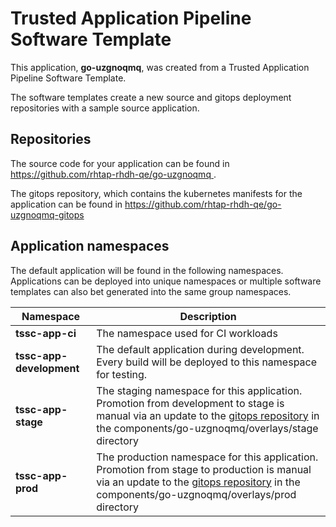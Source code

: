 # Trusted Application Pipeline Software Template

This application, **go-uzgnoqmq**, was created from a Trusted Application Pipeline Software Template.

The software templates create a new source and gitops deployment repositories with a sample source application. 

## Repositories

The source code for your application can be found in [https://github.com/rhtap-rhdh-qe/go-uzgnoqmq ](https://github.com/rhtap-rhdh-qe/go-uzgnoqmq ).
 
The gitops repository, which contains the kubernetes manifests for the application can be found in 
[https://github.com/rhtap-rhdh-qe/go-uzgnoqmq-gitops ](https://github.com/rhtap-rhdh-qe/go-uzgnoqmq-gitops ) 

## Application namespaces 

The default application will be found in the following namespaces. Applications can be deployed into unique namespaces or multiple software templates can also bet generated into the same group namespaces.  

|  Namespace   |  Description   |  
| -------- | -------- |
| **tssc-app-ci** | The namespace used for CI workloads |
| **tssc-app-development** | The default application during development. Every build will be deployed to this namespace for testing. |
| **tssc-app-stage** | The staging namespace for this application. Promotion from development to stage is manual via an update to the [gitops repository](https://github.com/rhtap-rhdh-qe/go-uzgnoqmq-gitops ) in the components/go-uzgnoqmq/overlays/stage directory |
| **tssc-app-prod** | The production namespace for this application. Promotion from stage to production is manual via an update to the [gitops repository](https://github.com/rhtap-rhdh-qe/go-uzgnoqmq-gitops ) in the components/go-uzgnoqmq/overlays/prod directory |